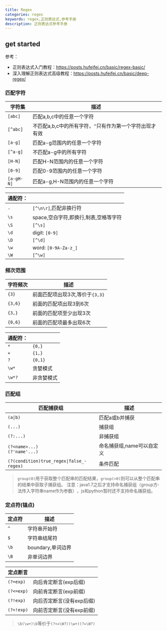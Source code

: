 ```yaml
---
title: Regex
categories: regex
keywords: regex,正则表达式,参考手册
description: 正则表达式参考手册
---
```


## get started

参考：
* 正则表达式入门教程：https://posts.hufeifei.cn/basic/regex-basic/
* 深入理解正则表达式高级教程：https://posts.hufeifei.cn/basic/deep-regex/

### 匹配字符

| 字符集     | 描述                                                     |
| ---------- | -------------------------------------------------------- |
| `[abc]`    | 匹配a,b,c中的任意一个字符                                |
| `[^abc]`   | 不匹配a,b,c中的所有字符，`^`只有作为第一个字符出现才有效 |
| `[a-g]`    | 匹配a-g范围内的任意一个字符                              |
| `[^a-g]`   | 不匹配a-g中的所有字符                                    |
| `[H-N]`    | 匹配H-N范围内的任意一个字符                              |
| `[0-9]`    | 匹配0-9范围内的任意一个字符                              |
| `[a-gH-N]` | 匹配a-g,H-N范围内的任意一个字符                          |

| 通配符： |                                       |
| -------- | ------------------------------------- |
| `.`      | `[^\n\r­]`,匹配非换行符               |
| `\s`     | space,空白字符,即换行,制表,空格等字符 |
| `\S`     | `[^\s]`                               |
| `\d`     | digit: `[0-9]`                        |
| `\D`     | `[^\d]`                               |
| `\w`     | word: `[0-9A-Za-z_]`                  |
| `\W`     | `[^\w]`                               |

### 频次范围

| 字符频次 | 描述                               |
| -------- | ---------------------------------- |
| `{3}`    | 前面匹配项出­现3次­,等价­于`{3,3}` |
| `{3,6}`  | 前面的匹配项­出现3到6次            |
| `{3,}`   | 前面的匹配项­至少出现3次           |
| `{0,6}`  | 前面的匹配项­最多出现6次           |

| 通配符： |            |
| -------- | ---------- |
| `*`      | `{0,}`     |
| `+`      | `{1,}`     |
| `?`      | `{0,1}`    |
| `\w*`    | 贪婪模式   |
| `\w*?`   | 非贪婪模式 |

### 匹配组

| 匹配捕获组                                       | 描述                        |
| ------------------------------------------------ | --------------------------- |
| `(a\|b)`                                         | 匹配a或b并捕获              |
| `(...)`                                          | 捕获组                      |
| `(?:...)`                                        | 非捕获组                    |
| `(?<­nam­e>...)­`<br/>`(?­'na­me'...)`           | 命名捕获组,­nam­e可以自定义 |
| `(?(con­dit­ion­)tr­ue_­reg­ex\|­fal­se_­regex)` | 条件匹配                    |

> `group(­0)`用­于获取­整个匹­配串的­匹配结­果，`g­rou­p(>­0)`则­可以从­整个匹­配串的­结果中­获取子捕获组。
> 注意：jav­a1.7­之后­才支持­命名捕­获组（­gro­up方­法传入­字符串­nam­e作为­参数）­，js­和py­tho­n暂时­还不支­持命名捕获组。

### 定点符(锚点)

| 定点符 | 描述               |
| ------ | ------------------ |
| `^`    | 字符串开始符       |
| `$`    | 字符串结尾符       |
| `\b`   | bounda­ry,单词边界 |
| `\B`   | 非单词边界         |

| 定点断言     |                                |
| ------------ | ------------------------------ |
| `(?=exp)`    | 向后肯定断言­­(e­xp后缀)       |
| `(?<­­=exp)` | 向前肯定断言­­(e­xp前缀)       |
| `(?!exp)`    | 向后否定断言­­(没­有­e­xp后缀) |
| `(?<­­!exp)` | 向前否定断言­­(没­有­e­xp前缀) |

> `\b(\w+­)\b­`等价于`­(?<­=\W­?)(­\w+­)(?­=\W?)`

